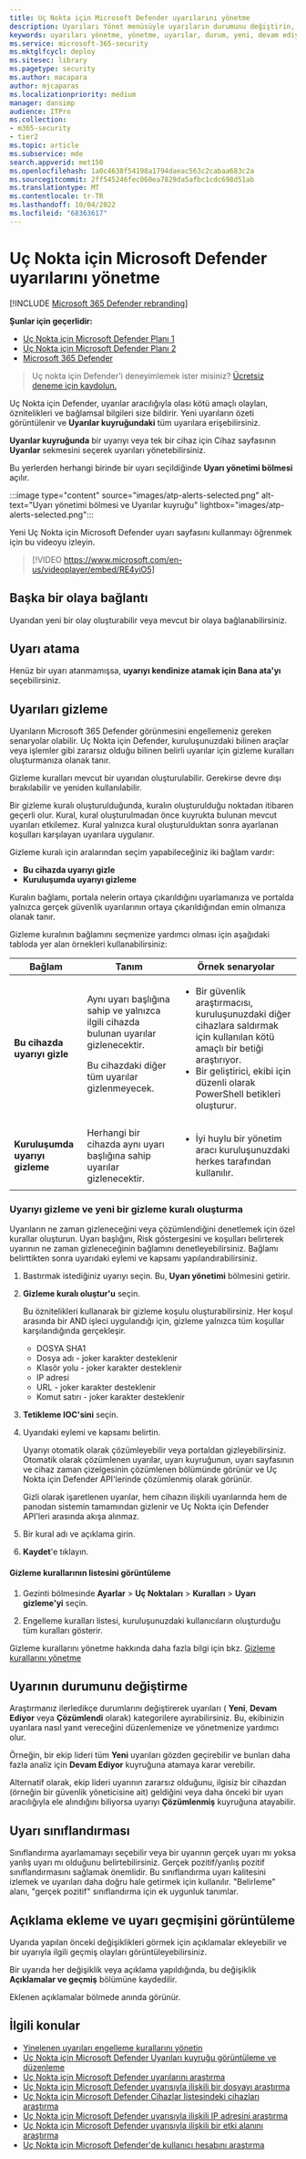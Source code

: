 ```yaml
---
title: Uç Nokta için Microsoft Defender uyarılarını yönetme
description: Uyarıları Yönet menüsüyle uyarıların durumunu değiştirin, uyarıları gizlemek, açıklamaları göndermek ve tek tek uyarıların değişiklik geçmişini gözden geçirmek için gizleme kuralları oluşturun.
keywords: uyarıları yönetme, yönetme, uyarılar, durum, yeni, devam ediyor, çözümlendi, uyarıları çözümleme, gizleme, baskı, kurallar, bağlam, geçmiş, açıklamalar, değişiklikler
ms.service: microsoft-365-security
ms.mktglfcycl: deploy
ms.sitesec: library
ms.pagetype: security
ms.author: macapara
author: mjcaparas
ms.localizationpriority: medium
manager: dansimp
audience: ITPro
ms.collection:
- m365-security
- tier2
ms.topic: article
ms.subservice: mde
search.appverid: met150
ms.openlocfilehash: 1a0c4638f54198a1794daeac563c2cabaa683c2a
ms.sourcegitcommit: 2ff545246fec060ea7829da5afbc1cdc698d51ab
ms.translationtype: MT
ms.contentlocale: tr-TR
ms.lasthandoff: 10/04/2022
ms.locfileid: "68363617"
---
```

# <a name="manage-microsoft-defender-for-endpoint-alerts"></a>Uç Nokta için Microsoft Defender uyarılarını yönetme

[!INCLUDE [Microsoft 365 Defender rebranding](../../includes/microsoft-defender.md)]

**Şunlar için geçerlidir:**
- [Uç Nokta için Microsoft Defender Planı 1](https://go.microsoft.com/fwlink/p/?linkid=2154037)
- [Uç Nokta için Microsoft Defender Planı 2](https://go.microsoft.com/fwlink/p/?linkid=2154037)
- [Microsoft 365 Defender](https://go.microsoft.com/fwlink/?linkid=2118804)


> Uç nokta için Defender'i deneyimlemek ister misiniz? [Ücretsiz deneme için kaydolun.](https://signup.microsoft.com/create-account/signup?products=7f379fee-c4f9-4278-b0a1-e4c8c2fcdf7e&ru=https://aka.ms/MDEp2OpenTrial?ocid=docs-wdatp-managealerts-abovefoldlink)

Uç Nokta için Defender, uyarılar aracılığıyla olası kötü amaçlı olayları, öznitelikleri ve bağlamsal bilgileri size bildirir. Yeni uyarıların özeti görüntülenir ve **Uyarılar kuyruğundaki** tüm uyarılara erişebilirsiniz.

**Uyarılar kuyruğunda** bir uyarıyı veya tek bir cihaz için Cihaz sayfasının **Uyarılar** sekmesini seçerek uyarıları yönetebilirsiniz.

Bu yerlerden herhangi birinde bir uyarı seçildiğinde **Uyarı yönetimi bölmesi** açılır.

:::image type="content" source="images/atp-alerts-selected.png" alt-text="Uyarı yönetimi bölmesi ve Uyarılar kuyruğu" lightbox="images/atp-alerts-selected.png":::

Yeni Uç Nokta için Microsoft Defender uyarı sayfasını kullanmayı öğrenmek için bu videoyu izleyin.
> [!VIDEO https://www.microsoft.com/en-us/videoplayer/embed/RE4yiO5]

## <a name="link-to-another-incident"></a>Başka bir olaya bağlantı

Uyarıdan yeni bir olay oluşturabilir veya mevcut bir olaya bağlanabilirsiniz.

## <a name="assign-alerts"></a>Uyarı atama

Henüz bir uyarı atanmamışsa, **uyarıyı kendinize atamak için Bana ata'yı** seçebilirsiniz.

## <a name="suppress-alerts"></a>Uyarıları gizleme

Uyarıların Microsoft 365 Defender görünmesini engellemeniz gereken senaryolar olabilir. Uç Nokta için Defender, kuruluşunuzdaki bilinen araçlar veya işlemler gibi zararsız olduğu bilinen belirli uyarılar için gizleme kuralları oluşturmanıza olanak tanır.

Gizleme kuralları mevcut bir uyarıdan oluşturulabilir. Gerekirse devre dışı bırakılabilir ve yeniden kullanılabilir.

Bir gizleme kuralı oluşturulduğunda, kuralın oluşturulduğu noktadan itibaren geçerli olur. Kural, kural oluşturulmadan önce kuyrukta bulunan mevcut uyarıları etkilemez. Kural yalnızca kural oluşturulduktan sonra ayarlanan koşulları karşılayan uyarılara uygulanır.

Gizleme kuralı için aralarından seçim yapabileceğiniz iki bağlam vardır:

- **Bu cihazda uyarıyı gizle**
- **Kuruluşumda uyarıyı gizleme**

Kuralın bağlamı, portala nelerin ortaya çıkarıldığını uyarlamanıza ve portalda yalnızca gerçek güvenlik uyarılarının ortaya çıkarıldığından emin olmanıza olanak tanır.

Gizleme kuralının bağlamını seçmenize yardımcı olması için aşağıdaki tabloda yer alan örnekleri kullanabilirsiniz:

|Bağlam|Tanım|Örnek senaryolar|
|---|---|---|
|**Bu cihazda uyarıyı gizle**|Aynı uyarı başlığına sahip ve yalnızca ilgili cihazda bulunan uyarılar gizlenecektir. <p> Bu cihazdaki diğer tüm uyarılar gizlenmeyecek.|<ul><li>Bir güvenlik araştırmacısı, kuruluşunuzdaki diğer cihazlara saldırmak için kullanılan kötü amaçlı bir betiği araştırıyor.</li><li>Bir geliştirici, ekibi için düzenli olarak PowerShell betikleri oluşturur.</li></ul>|
|**Kuruluşumda uyarıyı gizleme**|Herhangi bir cihazda aynı uyarı başlığına sahip uyarılar gizlenecektir.|<ul><li>İyi huylu bir yönetim aracı kuruluşunuzdaki herkes tarafından kullanılır.</li></ul>|

### <a name="suppress-an-alert-and-create-a-new-suppression-rule"></a>Uyarıyı gizleme ve yeni bir gizleme kuralı oluşturma

Uyarıların ne zaman gizleneceğini veya çözümlendiğini denetlemek için özel kurallar oluşturun. Uyarı başlığını, Risk göstergesini ve koşulları belirterek uyarının ne zaman gizleneceğinin bağlamını denetleyebilirsiniz. Bağlamı belirttikten sonra uyarıdaki eylemi ve kapsamı yapılandırabilirsiniz.

1. Bastırmak istediğiniz uyarıyı seçin. Bu, **Uyarı yönetimi** bölmesini getirir.

2. **Gizleme kuralı oluştur'u** seçin.

    Bu öznitelikleri kullanarak bir gizleme koşulu oluşturabilirsiniz. Her koşul arasında bir AND işleci uygulandığı için, gizleme yalnızca tüm koşullar karşılandığında gerçekleşir.

    - DOSYA SHA1
    - Dosya adı - joker karakter desteklenir
    - Klasör yolu - joker karakter desteklenir
    - IP adresi
    - URL - joker karakter desteklenir
    - Komut satırı - joker karakter desteklenir

3. **Tetikleme IOC'sini** seçin.

4. Uyarıdaki eylemi ve kapsamı belirtin.

   Uyarıyı otomatik olarak çözümleyebilir veya portaldan gizleyebilirsiniz. Otomatik olarak çözümlenen uyarılar, uyarı kuyruğunun, uyarı sayfasının ve cihaz zaman çizelgesinin çözümlenen bölümünde görünür ve Uç Nokta için Defender API'lerinde çözümlenmiş olarak görünür.

   Gizli olarak işaretlenen uyarılar, hem cihazın ilişkili uyarılarında hem de panodan sistemin tamamından gizlenir ve Uç Nokta için Defender API'leri arasında akışa alınmaz.

5. Bir kural adı ve açıklama girin.

6. **Kaydet**'e tıklayın.

#### <a name="view-the-list-of-suppression-rules"></a>Gizleme kurallarının listesini görüntüleme

1. Gezinti bölmesinde **Ayarlar** \> **Uç Noktaları** \> **Kuralları** \> **Uyarı gizleme'yi** seçin.

2. Engelleme kuralları listesi, kuruluşunuzdaki kullanıcıların oluşturduğu tüm kuralları gösterir.

Gizleme kurallarını yönetme hakkında daha fazla bilgi için bkz. [Gizleme kurallarını yönetme](manage-suppression-rules.md)

## <a name="change-the-status-of-an-alert"></a>Uyarının durumunu değiştirme

Araştırmanız ilerledikçe durumlarını değiştirerek uyarıları ( **Yeni**, **Devam Ediyor** veya **Çözümlendi** olarak) kategorilere ayırabilirsiniz. Bu, ekibinizin uyarılara nasıl yanıt vereceğini düzenlemenize ve yönetmenize yardımcı olur.

Örneğin, bir ekip lideri tüm **Yeni** uyarıları gözden geçirebilir ve bunları daha fazla analiz için **Devam Ediyor** kuyruğuna atamaya karar verebilir.

Alternatif olarak, ekip lideri uyarının zararsız olduğunu, ilgisiz bir cihazdan (örneğin bir güvenlik yöneticisine ait) geldiğini veya daha önceki bir uyarı aracılığıyla ele alındığını biliyorsa uyarıyı **Çözümlenmiş** kuyruğuna atayabilir.

## <a name="alert-classification"></a>Uyarı sınıflandırması

Sınıflandırma ayarlamamayı seçebilir veya bir uyarının gerçek uyarı mı yoksa yanlış uyarı mı olduğunu belirtebilirsiniz. Gerçek pozitif/yanlış pozitif sınıflandırmasını sağlamak önemlidir. Bu sınıflandırma uyarı kalitesini izlemek ve uyarıları daha doğru hale getirmek için kullanılır. "Belirleme" alanı, "gerçek pozitif" sınıflandırma için ek uygunluk tanımlar.

## <a name="add-comments-and-view-the-history-of-an-alert"></a>Açıklama ekleme ve uyarı geçmişini görüntüleme

Uyarıda yapılan önceki değişiklikleri görmek için açıklamalar ekleyebilir ve bir uyarıyla ilgili geçmiş olayları görüntüleyebilirsiniz.

Bir uyarıda her değişiklik veya açıklama yapıldığında, bu değişiklik **Açıklamalar ve geçmiş** bölümüne kaydedilir.

Eklenen açıklamalar bölmede anında görünür.

## <a name="related-topics"></a>İlgili konular

- [Yinelenen uyarıları engelleme kurallarını yönetin](manage-suppression-rules.md)
- [Uç Nokta için Microsoft Defender Uyarıları kuyruğu görüntüleme ve düzenleme](alerts-queue.md)
- [Uç Nokta için Microsoft Defender uyarılarını araştırma](investigate-alerts.md)
- [Uç Nokta için Microsoft Defender uyarısıyla ilişkili bir dosyayı araştırma](investigate-files.md)
- [Uç Nokta için Microsoft Defender Cihazlar listesindeki cihazları araştırma](investigate-machines.md)
- [Uç Nokta için Microsoft Defender uyarısıyla ilişkili IP adresini araştırma](investigate-ip.md)
- [Uç Nokta için Microsoft Defender uyarısıyla ilişkili bir etki alanını araştırma](investigate-domain.md)
- [Uç Nokta için Microsoft Defender'de kullanıcı hesabını araştırma](investigate-user.md)
